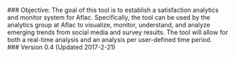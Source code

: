 <br>
### Objective: The goal of this tool is to establish a satisfaction analytics and monitor system for Aflac. Specifically, the tool can be used by the analytics group at Aflac to visualize, monitor, understand, and analyze emerging trends from social media and survey results. The tool will allow for both a real-time analysis and an analysis per user-defined time period. 
<br>
### Version 0.4 (Updated 2017-2-21)